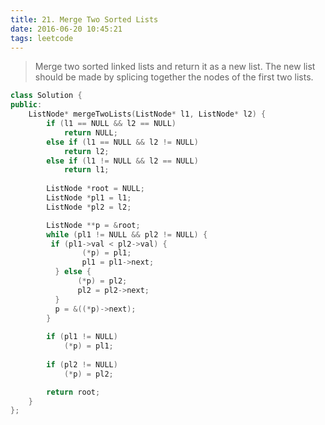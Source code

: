 ```yaml
---
title: 21. Merge Two Sorted Lists
date: 2016-06-20 10:45:21
tags: leetcode
---
```


>Merge two sorted linked lists and return it as a new list. The new list should be made by splicing together the nodes of the first two lists.

```c++
class Solution {
public:
    ListNode* mergeTwoLists(ListNode* l1, ListNode* l2) {
        if (l1 == NULL && l2 == NULL)
            return NULL;
        else if (l1 == NULL && l2 != NULL)
            return l2;
        else if (l1 != NULL && l2 == NULL)
            return l1;
            
        ListNode *root = NULL;
        ListNode *pl1 = l1;
        ListNode *pl2 = l2;

        ListNode **p = &root;
        while (pl1 != NULL && pl2 != NULL) {
         if (pl1->val < pl2->val) {
                (*p) = pl1;
                pl1 = pl1->next;
          } else {
               (*p) = pl2;
               pl2 = pl2->next;
          }
          p = &((*p)->next);
        }
        
        if (pl1 != NULL)
            (*p) = pl1;
        
        if (pl2 != NULL)
            (*p) = pl2;

        return root;
    }
};
```
